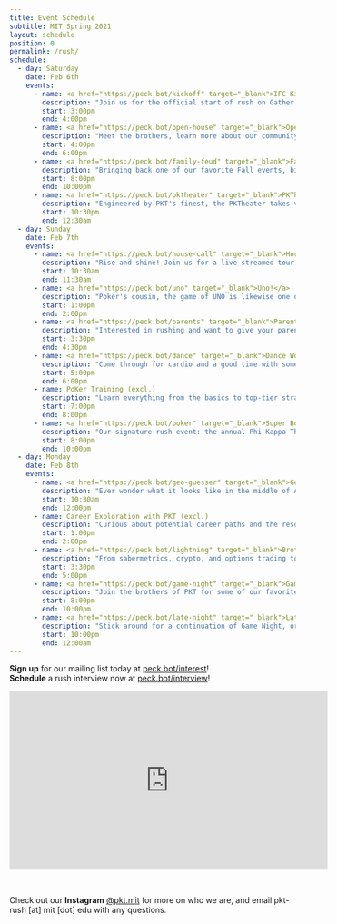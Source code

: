 ```yaml
---
title: Event Schedule
subtitle: MIT Spring 2021
layout: schedule
position: 0
permalink: /rush/
schedule:
  - day: Saturday
    date: Feb 6th
    events:
      - name: <a href="https://peck.bot/kickoff" target="_blank">IFC Kickoff</a>
        description: "Join us for the official start of rush on Gather.town!"
        start: 3:00pm
        end: 4:00pm
      - name: <a href="https://peck.bot/open-house" target="_blank">Open House</a>
        description: "Meet the brothers, learn more about our community, and ask us anything you're curious about at the PKT Open House!"
        start: 4:00pm
        end: 6:00pm
      - name: <a href="https://peck.bot/family-feud" target="_blank">Family Feud Tournament</a>
        description: "Bringing back one of our favorite Fall events, bigger and better than ever before - Family Feud Night! You're welcome to sign up as a team or as an individual. Do you have what it takes to emerge a champion? Prizes for winning team."
        start: 8:00pm
        end: 10:00pm
      - name: <a href="https://peck.bot/pktheater" target="_blank">PKTheater</a>
        description: "Engineered by PKT's finest, the PKTheater takes virtual watch parties to the next level. Join us on Gather, wear your favorite hoodie, sit back and enjoy the show!"
        start: 10:30pm
        end: 12:30am
  - day: Sunday
    date: Feb 7th
    events:
      - name: <a href="https://peck.bot/house-call" target="_blank">House Call</a>
        description: "Rise and shine! Join us for a live-streamed tour of the PKT house by our Graduate Resident Advisor, who's also a licensed DJ and might just be spinning tracks in-between."
        start: 10:30am
        end: 11:30am
      - name: <a href="https://peck.bot/uno" target="_blank">Uno!</a>
        description: "Poker's cousin, the game of UNO is likewise one of pure skill - come show the brothers of PKT that you have what it takes to use all your cards, throw down some draw 4's, and emerge victorious!"
        start: 1:00pm
        end: 2:00pm
      - name: <a href="https://peck.bot/parents" target="_blank">Parents Info Session</a>
        description: "Interested in rushing and want to give your parents more information about Greek life at MIT? Then this event is for you! We'll be providing an overview of our community and answering any questions you or your family might have."
        start: 3:30pm
        end: 4:30pm
      - name: <a href="https://peck.bot/dance" target="_blank">Dance Workshop</a>
        description: "Come through for cardio and a good time with some of our more talented brothers and house friends! We'll have moves from salsa, bachata, hip hop and more - absolutely no experience required."
        start: 5:00pm
        end: 6:00pm
      - name: PoKer Training (excl.)
        description: "Learn everything from the basics to top-tier strategies from our poker sharks before the big tournament!"
        start: 7:00pm
        end: 8:00pm
      - name: <a href="https://peck.bot/poker" target="_blank">Super Bowl Poker Tournament</a>
        description: "Our signature rush event: the annual Phi Kappa Theta Poker Tournament! Join the brothers and friends of PKT to play for prizes like a computer monitor, headphones, and speaker, and stick around to watch the Super Bowl!"
        start: 8:00pm
        end: 10:00pm
  - day: Monday
    date: Feb 8th
    events:
      - name: <a href="https://peck.bot/geo-guesser" target="_blank">Geo Guesser</a>
        description: "Ever wonder what it looks like in the middle of Argentina? Or Canada? Come and join the brothers and friends of Phi Kappa Theta to try and guess Google Maps locations based purely on our surroundings, putting our global knowledge and experiences to the test!"
        start: 10:30am
        end: 12:00pm
      - name: Career Exploration with PKT (excl.)
        description: "Curious about potential career paths and the resources upperclassmen have found most useful in college? Join our diverse lineup of brothers pursuing careers in everything from finance and consulting to medicine and engineering to learn more!"
        start: 1:00pm
        end: 2:00pm
      - name: <a href="https://peck.bot/lightning" target="_blank">Brother Lightning Talks</a>
        description: "From sabermetrics, crypto, and options trading to mental health, film, and rockets, come learn more about our brothers' diverse interests and backgrounds as we share a bit about each of our favorite topics!"
        start: 3:30pm
        end: 5:00pm
      - name: <a href="https://peck.bot/game-night" target="_blank">Game Night</a>
        description: "Join the brothers of PKT for some of our favorite video games, including: Warzone, FIFA, League, Minecraft, Fortnite, and more!"
        start: 8:00pm
        end: 10:00pm
      - name: <a href="https://peck.bot/late-night" target="_blank">Late Night</a>
        description: "Stick around for a continuation of Game Night, or join us for a movie in the custom-built PKTheater!"
        start: 10:00pm
        end: 12:00am
---
```

<p class="text-center"><strong>Sign up</strong> for our mailing list today at <a href="https://peck.bot/interest" target="_blank">peck.bot/interest</a>!<br><strong>Schedule</strong> a rush interview now at <a href="https://peck.bot/interview" target="_blank">peck.bot/interview</a>!
</p>


<p align="center">
  <div class="iframeVideo">
    <iframe width="560" height="315" src="https://www.youtube.com/embed/sKCtAaZgp7E" frameborder="0" allow="accelerometer; autoplay; clipboard-write; encrypted-media; gyroscope; picture-in-picture" allowfullscreen></iframe>
  </div>
</p>
<br>
<p class="text-center">Check out our <strong>Instagram</strong> <a href="https://peck.bot/instagram" target="_blank">@pkt.mit</a> for more on who we are, and email pkt-rush [at] mit [dot] edu with any questions.</p>

<!-- Calendly badge widget begin -->
<link href="https://assets.calendly.com/assets/external/widget.css" rel="stylesheet">
<script src="https://assets.calendly.com/assets/external/widget.js" type="text/javascript"></script>
<script type="text/javascript">Calendly.initBadgeWidget({ url: 'https://calendly.com/pkt-mit/rush-interview?primary_color=800000', text: 'Interview Sign up', color: '#800000', textColor: '#f8d410', branding: true });</script>
<!-- Calendly badge widget end -->

<!-- <p class="text-center">Call <strong>317-PKT-RIDE</strong> for a ride to our house during Rush!</p> -->
